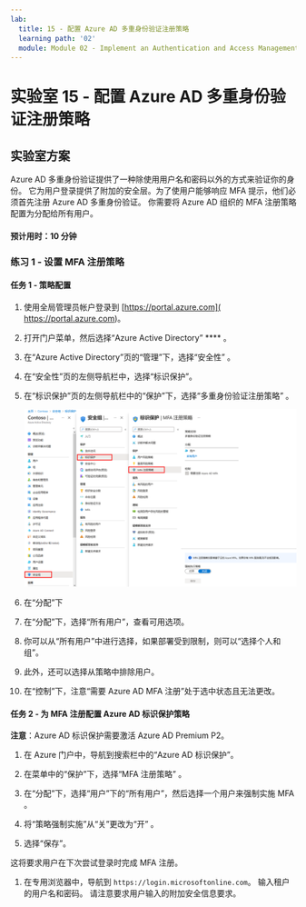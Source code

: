 ```yaml
---
lab:
  title: 15 - 配置 Azure AD 多重身份验证注册策略
  learning path: '02'
  module: Module 02 - Implement an Authentication and Access Management Solution
---
```


# 实验室 15 - 配置 Azure AD 多重身份验证注册策略

## 实验室方案

Azure AD 多重身份验证提供了一种除使用用户名和密码以外的方式来验证你的身份。 它为用户登录提供了附加的安全层。为了使用户能够响应 MFA 提示，他们必须首先注册 Azure AD 多重身份验证。 你需要将 Azure AD 组织的 MFA 注册策略配置为分配给所有用户。

#### 预计用时：10 分钟

### 练习 1 - 设置 MFA 注册策略

#### 任务 1 - 策略配置

1. 使用全局管理员帐户登录到 [https://portal.azure.com]( https://portal.azure.com)。

2. 打开门户菜单，然后选择“Azure Active Directory” **** 。

3. 在“Azure Active Directory”页的“管理”下，选择“安全性” 。

4. 在“安全性”页的左侧导航栏中，选择“标识保护”。

5. 在“标识保护”页的左侧导航栏中的“保护”下，选择“多重身份验证注册策略” 。

    ![显示“MFA 注册策略”页的屏幕图像，其中突出显示了浏览路径](./media/lp2-mod4-browse-to-mfa-registration-policy.png)

6. 在“分配”下

7. 在“分配”下，选择“所有用户”，查看可用选项。

8. 你可以从“所有用户”中进行选择，如果部署受到限制，则可以“选择个人和组”。

9. 此外，还可以选择从策略中排除用户。

10. 在“控制”下，注意“需要 Azure AD MFA 注册”处于选中状态且无法更改。


#### 任务 2 - 为 MFA 注册配置 Azure AD 标识保护策略

**注意**：Azure AD 标识保护需要激活 Azure AD Premium P2。 

1. 在 Azure 门户中，导航到搜索栏中的“Azure AD 标识保护”。

1. 在菜单中的“保护”下，选择“MFA 注册策略” 。

1. 在“分配”下，选择“用户”下的“所有用户”，然后选择一个用户来强制实施 MFA 。

1. 将“策略强制实施”从“关”更改为“开”  。

1. 选择“保存”。 

这将要求用户在下次尝试登录时完成 MFA 注册。

1. 在专用浏览器中，导航到 `https://login.microsoftonline.com`。 输入租户的用户名和密码。  请注意要求用户输入的附加安全信息要求。
